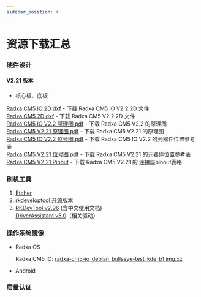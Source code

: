```yaml
---
sidebar_position: 4
---
```


# 资源下载汇总

### 硬件设计

#### V2.21 版本

- 核心板、底板

[Radxa CM5 IO 2D dxf](https://dl.radxa.com/cm5/v2200/radxa_cm5_io_board_v2200_2d_dxf.zip) - 下载 Radxa CM5 IO V2.2 2D 文件  
[Radxa CM5 2D dxf](https://dl.radxa.com/cm5/v2200/radxa_cm5_v2200_2d_dxf.zip) - 下载 Radxa CM5 V2.2 2D 文件  
[Radxa CM5 IO V2.2 原理图 pdf](https://dl.radxa.com/cm5/v2200/radxa_cm5_io_v2200_schematic.pdf) - 下载 Radxa CM5 V2.2 的原理图  
[Radxa CM5 V2.21 原理图 pdf](https://dl.radxa.com/cm5/v2210/radxa_cm5_v2210_schematic.pdf) - 下载 Radxa CM5 V2.21 的原理图  
[Radxa CM5 IO V2.2 位号图 pdf](https://dl.radxa.com/cm5/v2200/radxa_cm5_io_v2200_Components_Placement_map.pdf) - 下载 Radxa CM5 IO V2.2 的元器件位置参考表  
[Radxa CM5 V2.21 位号图 pdf](https://dl.radxa.com/cm5/v2210/radxa_cm5_v2210_components_placement_map.pdf) - 下载 Radxa CM5 V2.21 的元器件位置参考表  
[Radxa CM5 V2.21 Pinout](https://dl.radxa.com/cm5/v2210/radxa_cm5_v2210_pinout.xlsx) - 下载 Radxa CM5 V2.21 的 连接座pinout表格

### 刷机工具

1. [Etcher](https://etcher.balena.io/#download-etcher/)
2. [rkdeveloptool 开源版本](https://opensource.rock-chips.com/wiki_Rkdeveloptool)
3. [RKDevTool v2.96](https://dl.radxa.com/tools/windows/RKDevTool_Release_v2.96_zh.zip) (含中文使用文档)  
   [DriverAssistant v5.0](https://dl.radxa.com/tools/windows/DriverAssitant_v5.0.zip)（相关驱动）

### 操作系统镜像

- Radxa OS

  Radxa CM5 IO: [radxa-cm5-io_debian_bullseye-test_kde_b1.img.xz](https://github.com/radxa-build/radxa-cm5-io/releases/download/b1/radxa-cm5-io_debian_bullseye_kde_b1.img.xz)

- Android

### 质量认证
